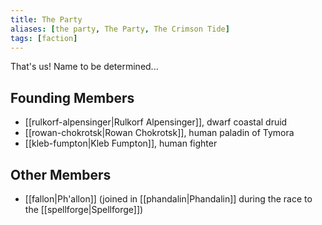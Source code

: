 ```yaml
---
title: The Party
aliases: [the party, The Party, The Crimson Tide]
tags: [faction]
---
```

That's us! Name to be determined...

## Founding Members
- [[rulkorf-alpensinger|Rulkorf Alpensinger]], dwarf coastal druid
- [[rowan-chokrotsk|Rowan Chokrotsk]], human paladin of Tymora
- [[kleb-fumpton|Kleb Fumpton]], human fighter

## Other Members
- [[fallon|Ph'allon]] (joined in [[phandalin|Phandalin]] during the race to the [[spellforge|Spellforge]])